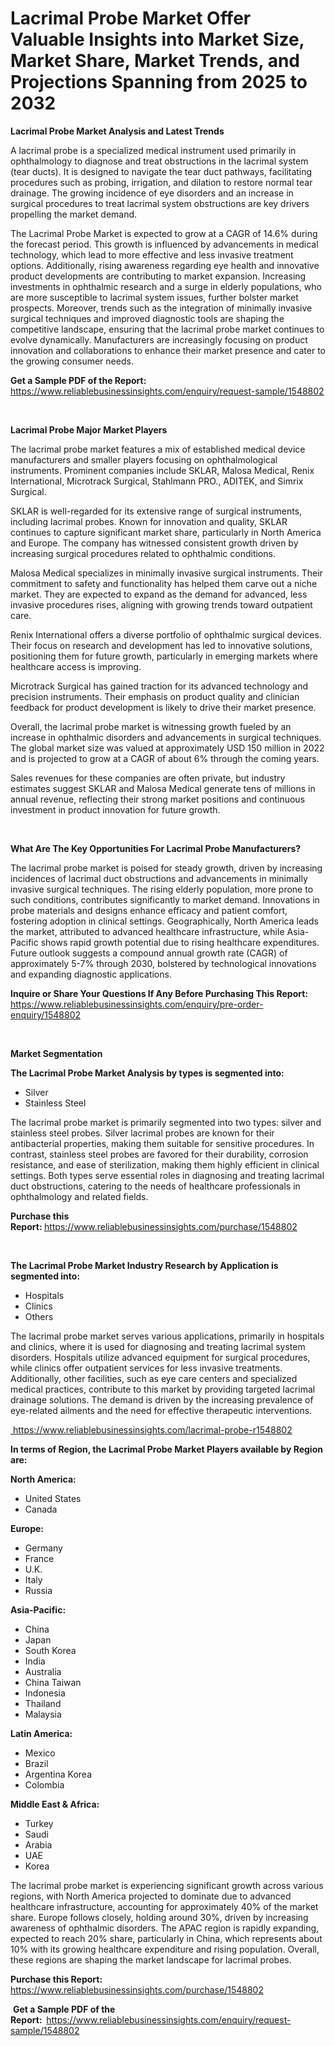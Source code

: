 <p><h1>Lacrimal Probe Market Offer Valuable Insights into Market Size, Market Share, Market Trends, and Projections Spanning from 2025 to 2032</h1></p><p><strong>Lacrimal Probe Market Analysis and Latest Trends</strong></p>
<p><p>A lacrimal probe is a specialized medical instrument used primarily in ophthalmology to diagnose and treat obstructions in the lacrimal system (tear ducts). It is designed to navigate the tear duct pathways, facilitating procedures such as probing, irrigation, and dilation to restore normal tear drainage. The growing incidence of eye disorders and an increase in surgical procedures to treat lacrimal system obstructions are key drivers propelling the market demand.</p><p>The Lacrimal Probe Market is expected to grow at a CAGR of 14.6% during the forecast period. This growth is influenced by advancements in medical technology, which lead to more effective and less invasive treatment options. Additionally, rising awareness regarding eye health and innovative product developments are contributing to market expansion. Increasing investments in ophthalmic research and a surge in elderly populations, who are more susceptible to lacrimal system issues, further bolster market prospects. Moreover, trends such as the integration of minimally invasive surgical techniques and improved diagnostic tools are shaping the competitive landscape, ensuring that the lacrimal probe market continues to evolve dynamically. Manufacturers are increasingly focusing on product innovation and collaborations to enhance their market presence and cater to the growing consumer needs.</p></p>
<p><strong>Get a Sample PDF of the Report:&nbsp;</strong> <a href="https://www.reliablebusinessinsights.com/enquiry/request-sample/1548802?utm_campaign=3259&utm_medium=2&utm_source=Github&utm_content=ia&utm_term=13042025&utm_id=lacrimal-probe">https://www.reliablebusinessinsights.com/enquiry/request-sample/1548802</a></p>
<p>&nbsp;</p>
<p><strong>Lacrimal Probe Major Market Players</strong></p>
<p><p>The lacrimal probe market features a mix of established medical device manufacturers and smaller players focusing on ophthalmological instruments. Prominent companies include SKLAR, Malosa Medical, Renix International, Microtrack Surgical, Stahlmann PRO., ADITEK, and Simrix Surgical.</p><p>SKLAR is well-regarded for its extensive range of surgical instruments, including lacrimal probes. Known for innovation and quality, SKLAR continues to capture significant market share, particularly in North America and Europe. The company has witnessed consistent growth driven by increasing surgical procedures related to ophthalmic conditions.</p><p>Malosa Medical specializes in minimally invasive surgical instruments. Their commitment to safety and functionality has helped them carve out a niche market. They are expected to expand as the demand for advanced, less invasive procedures rises, aligning with growing trends toward outpatient care.</p><p>Renix International offers a diverse portfolio of ophthalmic surgical devices. Their focus on research and development has led to innovative solutions, positioning them for future growth, particularly in emerging markets where healthcare access is improving.</p><p>Microtrack Surgical has gained traction for its advanced technology and precision instruments. Their emphasis on product quality and clinician feedback for product development is likely to drive their market presence.</p><p>Overall, the lacrimal probe market is witnessing growth fueled by an increase in ophthalmic disorders and advancements in surgical techniques. The global market size was valued at approximately USD 150 million in 2022 and is projected to grow at a CAGR of about 6% through the coming years.</p><p>Sales revenues for these companies are often private, but industry estimates suggest SKLAR and Malosa Medical generate tens of millions in annual revenue, reflecting their strong market positions and continuous investment in product innovation for future growth.</p></p>
<p>&nbsp;</p>
<p><strong>What Are The Key Opportunities For Lacrimal Probe Manufacturers?</strong></p>
<p><p>The lacrimal probe market is poised for steady growth, driven by increasing incidences of lacrimal duct obstructions and advancements in minimally invasive surgical techniques. The rising elderly population, more prone to such conditions, contributes significantly to market demand. Innovations in probe materials and designs enhance efficacy and patient comfort, fostering adoption in clinical settings. Geographically, North America leads the market, attributed to advanced healthcare infrastructure, while Asia-Pacific shows rapid growth potential due to rising healthcare expenditures. Future outlook suggests a compound annual growth rate (CAGR) of approximately 5-7% through 2030, bolstered by technological innovations and expanding diagnostic applications.</p></p>
<p><strong>Inquire or Share Your Questions If Any Before Purchasing This Report:</strong> <a href="https://www.reliablebusinessinsights.com/enquiry/pre-order-enquiry/1548802?utm_campaign=3259&utm_medium=2&utm_source=Github&utm_content=ia&utm_term=13042025&utm_id=lacrimal-probe">https://www.reliablebusinessinsights.com/enquiry/pre-order-enquiry/1548802</a></p>
<p>&nbsp;</p>
<p><strong>Market Segmentation</strong></p>
<p><strong>The Lacrimal Probe Market Analysis by types is segmented into:</strong></p>
<p><ul><li>Silver</li><li>Stainless Steel</li></ul></p>
<p><p>The lacrimal probe market is primarily segmented into two types: silver and stainless steel probes. Silver lacrimal probes are known for their antibacterial properties, making them suitable for sensitive procedures. In contrast, stainless steel probes are favored for their durability, corrosion resistance, and ease of sterilization, making them highly efficient in clinical settings. Both types serve essential roles in diagnosing and treating lacrimal duct obstructions, catering to the needs of healthcare professionals in ophthalmology and related fields.</p></p>
<p><strong>Purchase this Report:&nbsp;</strong><a href="https://www.reliablebusinessinsights.com/purchase/1548802?utm_campaign=3259&utm_medium=2&utm_source=Github&utm_content=ia&utm_term=13042025&utm_id=lacrimal-probe">https://www.reliablebusinessinsights.com/purchase/1548802</a></p>
<p>&nbsp;</p>
<p><strong>The Lacrimal Probe Market Industry Research by Application is segmented into:</strong></p>
<p><ul><li>Hospitals</li><li>Clinics</li><li>Others</li></ul></p>
<p><p>The lacrimal probe market serves various applications, primarily in hospitals and clinics, where it is used for diagnosing and treating lacrimal system disorders. Hospitals utilize advanced equipment for surgical procedures, while clinics offer outpatient services for less invasive treatments. Additionally, other facilities, such as eye care centers and specialized medical practices, contribute to this market by providing targeted lacrimal drainage solutions. The demand is driven by the increasing prevalence of eye-related ailments and the need for effective therapeutic interventions.</p></p>
<p><a href="https://www.reliablebusinessinsights.com/lacrimal-probe-r1548802?utm_campaign=3259&utm_medium=2&utm_source=Github&utm_content=ia&utm_term=13042025&utm_id=lacrimal-probe">&nbsp;https://www.reliablebusinessinsights.com/lacrimal-probe-r1548802</a></p>
<p><strong>In terms of Region, the Lacrimal Probe Market Players available by Region are:</strong></p>
<p>
    <p> <strong> North America: </strong>
        <ul>
            <li>United States</li>
            <li>Canada</li>
        </ul>
        </p> 
    <p> <strong> Europe: </strong>
        <ul>
            <li>Germany</li>
            <li>France</li>
            <li>U.K.</li>
            <li>Italy</li>
            <li>Russia</li>
        </ul>
        </p> 
    <p> <strong> Asia-Pacific: </strong>
        <ul>
            <li>China</li>
            <li>Japan</li>
            <li>South Korea</li>
            <li>India</li>
            <li>Australia</li>
            <li>China Taiwan</li>
            <li>Indonesia</li>
            <li>Thailand</li>
            <li>Malaysia</li>
        </ul>
        </p> 
    <p> <strong> Latin America: </strong>
        <ul>
            <li>Mexico</li>
            <li>Brazil</li>
            <li>Argentina Korea</li>
            <li>Colombia</li>
        </ul>
        </p> 
    <p> <strong> Middle East & Africa: </strong>
        <ul>
            <li>Turkey</li>
            <li>Saudi</li>
            <li>Arabia</li>
            <li>UAE</li>
            <li>Korea</li>
        </ul>
    </p>
    </p>
<p><p>The lacrimal probe market is experiencing significant growth across various regions, with North America projected to dominate due to advanced healthcare infrastructure, accounting for approximately 40% of the market share. Europe follows closely, holding around 30%, driven by increasing awareness of ophthalmic disorders. The APAC region is rapidly expanding, expected to reach 20% share, particularly in China, which represents about 10% with its growing healthcare expenditure and rising population. Overall, these regions are shaping the market landscape for lacrimal probes.</p></p>
<p><strong>Purchase this Report: </strong><a href="https://www.reliablebusinessinsights.com/purchase/1548802?utm_campaign=3259&utm_medium=2&utm_source=Github&utm_content=ia&utm_term=13042025&utm_id=lacrimal-probe">https://www.reliablebusinessinsights.com/purchase/1548802</a></p>
<p>&nbsp;<strong>Get a Sample PDF of the Report:&nbsp;&nbsp;</strong><a href="https://www.reliablebusinessinsights.com/enquiry/request-sample/1548802?utm_campaign=3259&utm_medium=2&utm_source=Github&utm_content=ia&utm_term=13042025&utm_id=lacrimal-probe">https://www.reliablebusinessinsights.com/enquiry/request-sample/1548802</a></p>
<p><strong></strong></p>
<p><p></p><p></p><p></p></p>